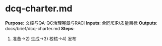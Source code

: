 # dcq-charter.md

**Purpose**: 文控与QA-QC治理宪章与RACI
**Inputs**: 合同/EIR/质量目标
**Outputs**: docs/brief/dcq-charter.md
**Steps**:

1. 准备→2) 生成→3) 校核→4) 发布
